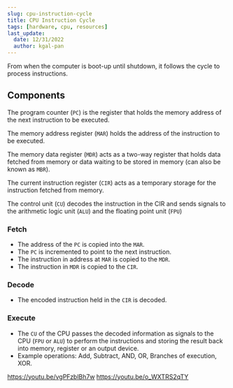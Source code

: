 ```yaml
---
slug: cpu-instruction-cycle
title: CPU Instruction Cycle
tags: [hardware, cpu, resources]
last_update:
  date: 12/31/2022
  author: kgal-pan
---
```


From when the computer is boot-up until shutdown, it follows the cycle to process instructions.

## Components

The program counter (`PC`) is the register that holds the memory address of the next instruction to be executed.

The memory address register (`MAR`) holds the address of the instruction to be executed.

The memory data register (`MDR`) acts as a two-way register that holds data fetched from memory or data waiting to be stored in memory (can also be known as `MBR`).

The current instruction register (`CIR`) acts as a temporary storage for the instruction fetched from memory.

The control unit (`CU`) decodes the instruction in the CIR and sends signals to the arithmetic logic unit (`ALU`) and the floating point unit (`FPU`)

### Fetch

- The address of the `PC` is copied into the `MAR`.
- The `PC` is incremented to point to the next instruction.
- The instruction in address at `MAR` is copied to the `MDR`.
- The instruction in `MDR` is copied to the `CIR`.

### Decode

- The encoded instruction held in the `CIR` is decoded.

### Execute

- The `CU` of the CPU passes the decoded information as signals to the CPU (`FPU` or `ALU`) to perform the instructions and storing the result back into memory, register or an output device.
- Example operations: Add, Subtract, AND, OR, Branches of execution, XOR.

<https://youtu.be/vgPFzblBh7w>
<https://youtu.be/o_WXTRS2qTY>
